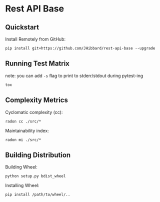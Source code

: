 Rest API Base
=============

Quickstart
----------

Install Remotely from GitHub:
    
    pip install git+https://github.com/JHibbard/rest-api-base --upgrade


Running Test Matrix
-------------------

note: you can add `-s` flag to print to stderr/stdout during pytest-ing

    tox


Complexity Metrics
------------------

Cyclomatic complexity (cc):

    radon cc ./src/*

Maintainability index:

    radon mi ./src/*


Building Distribution
---------------------

Building Wheel:

    python setup.py bdist_wheel
    
Installing Wheel:

    pip install /path/to/wheel/..
